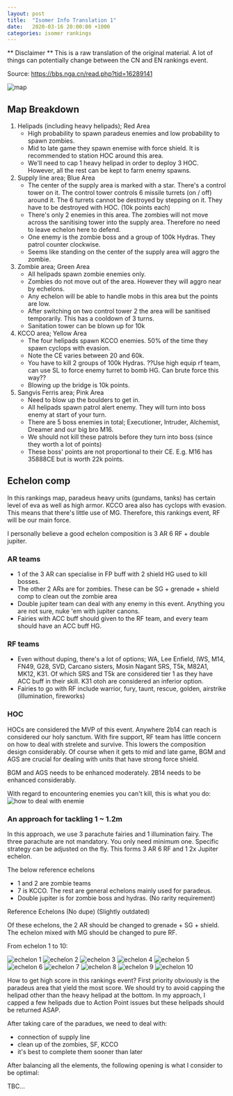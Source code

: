 ```yaml
---
layout: post
title:  "Isomer Info Translation 1"
date:   2020-03-16 20:00:00 +1000
categories: isomer rankings
---
```


** Disclaimer **
This is a raw translation of the original material. A lot of things can potentially change between the CN and EN
rankings event.

Source: https://bbs.nga.cn/read.php?tid=16289141

![map](/assets/isomer-map-1.png)

## Map Breakdown

1. Helipads (including heavy helipads); Red Area
    - High probability to spawn paradeus enemies and low probability to spawn zombies.
    - Mid to late game they spawn enemise with force shield. It is recommended to station HOC around this area.
    - We'll need to cap 1 heavy helipad in order to deploy 3 HOC. However, all the rest can be kept to farm enemy spawns.
2. Supply line area; Blue Area
    - The center of the supply area is marked with a star. There's a control tower on it. The control
      tower controls 6 missile turrets (on / off) around it. The 6 turrets cannot be destroyed by stepping
      on it. They have to be destroyed with HOC. (10k points each)
    - There's only 2 enemies in this area. The zombies will not move across the sanitising tower into the
      supply area. Therefore no need to leave echelon here to defend.
    - One enemy is the zombie boss and a group of 100k Hydras. They patrol counter clockwise.
    - Seems like standing on the center of the supply area will aggro the zombie.
3. Zombie area; Green Area
    - All helipads spawn zombie enemies only.
    - Zombies do not move out of the area. However they will aggro near by echelons.
    - Any echelon will be able to handle mobs in this area but the points are low.
    - After switching on two control tower 2 the area will be sanitised temporarily. This has a cooldown of 3 turns.
    - Sanitation tower can be blown up for 10k
4. KCCO area; Yellow Area
    - The four helipads spawn KCCO enemies. 50% of the time they spawn cyclops with evasion.
    - Note the CE varies between 20 and 60k.
    - You have to kill 2 groups of 100k Hydras. ??Use high equip rf team, can use SL to force
      enemy turret to bomb HG. Can brute force this way??
    - Blowing up the bridge is 10k points.
5. Sangvis Ferris area; Pink Area
    - Need to blow up the boulders to get in.
    - All helipads spawn patrol alert enemy. They will turn into boss enemy at start of your turn.
    - There are 5 boss enemies in total; Executioner, Intruder, Alchemist, Dreamer and our big bro M16.
    - We should not kill these patrols before they turn into boss (since they worth a lot of points)
    - These boss' points are not proportional to their CE. E.g. M16 has 35888CE but is worth 22k points.

## Echelon comp

In this rankings map, paradeus heavy units (gundams, tanks) has certain level of eva as well as high armor.
KCCO area also has cyclops with evasion. This means that there's little use of MG. Therefore, this rankings
event, RF will be our main force.

I personally believe a good echelon composition is 3 AR 6 RF + double jupiter.

### AR teams
- 1 of the 3 AR can specialise in FP buff with 2 shield HG used to kill bosses.
- The other 2 ARs are for zombies. These can be SG + grenade + shield comp to clean out the zombie area
- Double jupiter team can deal with any enemy in this event. Anything you are not sure, nuke 'em with jupiter canons.
- Fairies with ACC buff should given to the RF team, and every team should have an ACC buff HG.

### RF teams
- Even without duping, there's a lot of options; WA, Lee Enfield, IWS, M14, FN49, G28, SVD, Carcano sisters, Mosin Nagant
  SRS, T5k, M82A1, MK12, K31. Of which SRS and T5k are considered tier 1 as they have ACC buff in their skill. K31 otoh
  are considered an inferior option.
- Fairies to go with RF include warrior, fury, taunt, rescue, golden, airstrike (illumination, fireworks)

### HOC
HOCs are considered the MVP of this event. Anywhere 2b14 can reach is considered our holy sanctum. With fire support, RF
team has little concern on how to deal with strelete and survive. This lowers the composition design considerably. Of
course when it gets to mid and late game, BGM and AGS are crucial for dealing with units that have strong force shield.

BGM and AGS needs to be enhanced moderately. 2B14 needs to be enhanced considerably.

With regard to encountering enemies you can't kill, this is what you do:
![how to deal with enemie](/assets/what-enemies.jpg)


### An approach for tackling 1 ~ 1.2m

In this approach, we use 3 parachute fairies and 1 illumination fairy. The three parachute are not mandatory. You only
need minimum one. Specific strategy can be adjusted on the fly. This forms 3 AR 6 RF and 1 2x Jupiter echelon.

The below reference echelons
- 1 and 2 are zombie teams
- 7 is KCCO. The rest are general echelons mainly used for paradeus.
- Double jupiter is for zombie boss and hydras. (No rarity requirement)

Reference Echelons (No dupe) (Slightly outdated)

Of these echelons, the 2 AR should be changed to grenade + SG + shield. The echelon mixed with MG should be changed
to pure RF.

From echelon 1 to 10:

![echelon 1](/assets/ech1.png)
![echelon 2](/assets/ech2.png)
![echelon 3](/assets/ech3.png)
![echelon 4](/assets/ech4.png)
![echelon 5](/assets/ech5.png)
![echelon 6](/assets/ech6.png)
![echelon 7](/assets/ech7.png)
![echelon 8](/assets/ech8.png)
![echelon 9](/assets/ech9.png)
![echelon 10](/assets/ech10.png)

How to get high score in this rankings event? First priority obviously is the paradeus area that yield the most score.
We should try to avoid capping the helipad other than the heavy helipad at the bottom. In my approach, I capped a few
helipads due to Action Point issues but these helipads should be returned ASAP.

After taking care of the paradues, we need to deal with:
- connection of supply line
- clean up of the zombies, SF, KCCO
- it's best to complete them sooner than later

After balancing all the elements, the following opening is what I consider to be optimal:

TBC...

